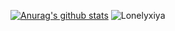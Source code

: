 [![Anurag's github stats](https://github-readme-stats.vercel.app/api?username=Lonelyxiya&show_icons=true&theme=prussian)](https://github.com/anuraghazra/github-readme-stats)
![Lonelyxiya](https://count.getloli.com/get/@lonelyxiya?theme=rule34)

<!---
Lonelyxiya/Lonelyxiya is a ✨ special ✨ repository because its `README.md` (this file) appears on your GitHub profile.
You can click the Preview link to take a look at your changes.
--->
